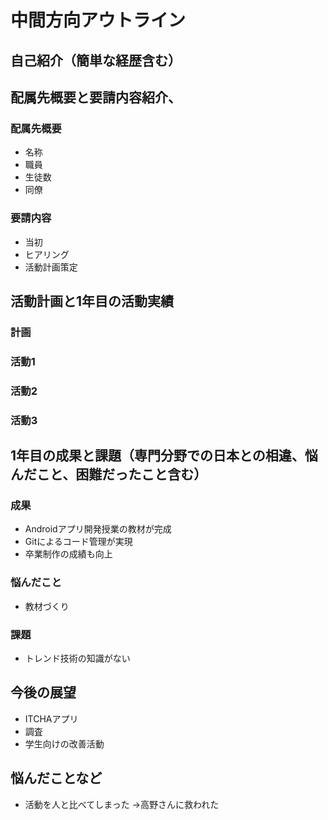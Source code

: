 # 中間方向アウトライン

## 自己紹介（簡単な経歴含む）
### 
## 配属先概要と要請内容紹介、
### 配属先概要
- 名称
- 職員
- 生徒数
- 同僚
### 要請内容
- 当初
- ヒアリング
- 活動計画策定
## 活動計画と1年目の活動実績
### 計画
### 活動1
### 活動2
### 活動3
## 1年目の成果と課題（専門分野での日本との相違、悩んだこと、困難だったこと含む）
### 成果
- Androidアプリ開発授業の教材が完成
- Gitによるコード管理が実現
- 卒業制作の成績も向上

### 悩んだこと
- 教材づくり

### 課題
- トレンド技術の知識がない

## 今後の展望
- ITCHAアプリ
- 調査
- 学生向けの改善活動

## 悩んだことなど
- 活動を人と比べてしまった
  →高野さんに救われた
